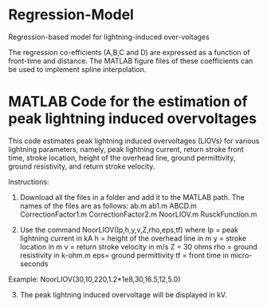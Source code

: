 # Regression-Model
Regression-based model for lightning-induced over-voltages

The regression co-efficients (A,B,C and D) are expressed as a function of front-time and distance. The MATLAB figure files of these coefficients can be used to implement spline interpolation.

# MATLAB Code for the estimation of peak lightning induced overvoltages

This code estimates peak lightning induced overvoltages (LIOVs) for various lightning parameters, namely, peak lightning current, return stroke front time, stroke location, height of the overhead line, ground permittivity, ground resistivity, and return stroke velocity. 

Instructions:
1. Download all the files in a folder and add it to the MATLAB path. The names of the files are as follows:
    ab.m
    ab1.m
    ABCD.m
    CorrectionFactor1.m
    CorrectionFactor2.m
    NoorLIOV.m
    RusckFunction.m

2. Use the command NoorLIOV(Ip,h,y,v,Z,rho,eps,tf) where
Ip = peak lightning current in kA
h =  height of the overhead line in m
y = stroke location in m
v = return stroke velocity in m/s
Z = 30 ohms
rho = ground resistivity in k-ohm.m
eps= ground permittivity
tf = front time in micro-seconds

Example: NoorLIOV(30,10,220,1.2*1e8,30,16.5,12,5.0)

3. The peak lightning induced overvoltage will be displayed in kV.
